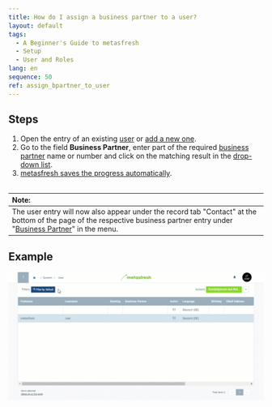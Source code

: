 ```yaml
---
title: How do I assign a business partner to a user?
layout: default
tags:
  - A Beginner's Guide to metasfresh
  - Setup
  - User and Roles
lang: en
sequence: 50
ref: assign_bpartner_to_user
---
```


## Steps
1. Open the entry of an existing [user](Menu) or [add a new one](Add_user).
1. Go to the field **Business Partner**, enter part of the required [business partner](New_Business_Partner) name or number and click on the matching result in the <a href="Keyboard_shortcuts_reference#dropdown" title="Dynamic Search Box (Autocompletion)">drop-down list</a>.
1. [metasfresh saves the progress automatically](Saveindicator).
<br><br>

| **Note:** |
| :--- |
| The user entry will now also appear under the record tab "Contact" at the bottom of the page of the respective business partner entry under "[Business Partner](Menu)" in the menu. |

## Example
<kbd><img src="assets/Assign_BPartner_to_user.gif" alt="GIF: How to assign a business partner to a user"></kbd>
